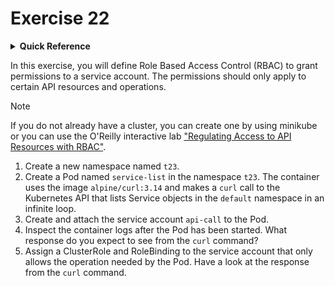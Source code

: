 # Exercise 22

<details>
<summary><b>Quick Reference</b></summary>
<p>

* Namespace: `t23`<br>
* Documentation: [Using RBAC Authorization](https://kubernetes.io/docs/reference/access-authn-authz/rbac/), [Configure Service Accounts for Pods](https://kubernetes.io/docs/tasks/configure-pod-container/configure-service-account/)

</p>
</details>

In this exercise, you will define Role Based Access Control (RBAC) to grant permissions to a service account. The permissions should only apply to certain API resources and operations.

> [!NOTE]
> If you do not already have a cluster, you can create one by using minikube or you can use the O'Reilly interactive lab ["Regulating Access to API Resources with RBAC"](https://learning.oreilly.com/scenarios/regulating-access-to/9781098164171/).

1. Create a new namespace named `t23`.
2. Create a Pod named `service-list` in the namespace `t23`. The container uses the image `alpine/curl:3.14` and makes a `curl` call to the Kubernetes API that lists Service objects in the `default` namespace in an infinite loop.
3. Create and attach the service account `api-call` to the Pod.
4. Inspect the container logs after the Pod has been started. What response do you expect to see from the `curl` command?
5. Assign a ClusterRole and RoleBinding to the service account that only allows the operation needed by the Pod. Have a look at the response from the `curl` command.